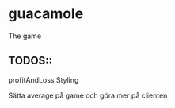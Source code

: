 # guacamole
The game
## TODOS::
profitAndLoss
Styling

Sätta average på game och göra mer på clienten
